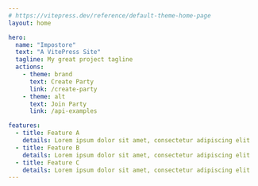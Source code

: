 ```yaml
---
# https://vitepress.dev/reference/default-theme-home-page
layout: home

hero:
  name: "Impostore"
  text: "A VitePress Site"
  tagline: My great project tagline
  actions:
    - theme: brand
      text: Create Party
      link: /create-party
    - theme: alt
      text: Join Party
      link: /api-examples

features:
  - title: Feature A
    details: Lorem ipsum dolor sit amet, consectetur adipiscing elit
  - title: Feature B
    details: Lorem ipsum dolor sit amet, consectetur adipiscing elit
  - title: Feature C
    details: Lorem ipsum dolor sit amet, consectetur adipiscing elit
---
```


